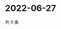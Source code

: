 # 2022-06-27

共 0 条

<!-- BEGIN WEIBO -->
<!-- 最后更新时间 Mon Jun 27 2022 06:14:27 GMT+0800 (China Standard Time) -->

<!-- END WEIBO -->
